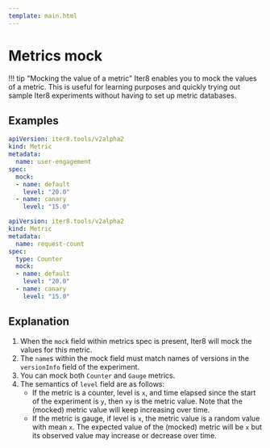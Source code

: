 ```yaml
---
template: main.html
---
```


# Metrics mock

!!! tip "Mocking the value of a metric"
    Iter8 enables you to mock the values of a metric. This is useful for learning purposes and quickly trying out sample Iter8 experiments without having to set up metric databases.

## Examples

```yaml linenums="1"
apiVersion: iter8.tools/v2alpha2
kind: Metric
metadata:
  name: user-engagement
spec:
  mock:
  - name: default
    level: "20.0"
  - name: canary
    level: "15.0"
```

```yaml linenums="1"
apiVersion: iter8.tools/v2alpha2
kind: Metric
metadata:
  name: request-count
spec:
  type: Counter
  mock:
  - name: default
    level: "20.0"
  - name: canary
    level: "15.0"
```

## Explanation
1. When the `mock` field within metrics spec is present, Iter8 will mock the values for this metric.
2. The `name`s within the mock field must match names of versions in the `versionInfo` field of the experiment.
3. You can mock both `Counter` and `Gauge` metrics.
4. The semantics of `level` field are as follows:
	* If the metric is a counter, level is `x`, and time elapsed since the start of the experiment is `y`, then `xy` is the metric value. Note that the (mocked) metric value will keep increasing over time.
	* If the metric is gauge, if level is `x`, the metric value is a random value with mean `x`. The expected value of the (mocked) metric will be `x` but its observed value may increase or decrease over time.